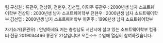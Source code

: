팀 구성원 : 류관우, 전상민, 전현우, 김선엽, 이민주
류관우 : 2000년생 남자 소프트웨어학부 
전상민 : 2000년생 남자 소프트웨어학부
전현우 : 2000년생 남자 소프트웨어학부
김선엽 : 2000년생 남자 소프트웨어학부
이민주 : 1998년생 남자 소프트웨어학부

자기소개(류관우) : 안녕하세요 저는 충청남도 서산시에 살고 있는 소프트웨어학부 컴퓨터 전공 2019034466 류관우 21살입니다! 오픈소스 수업에 열심히 참여하겠습니다.